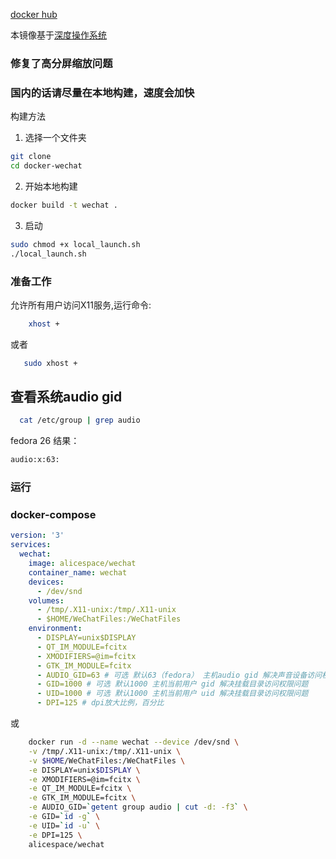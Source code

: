 [docker hub](https://hub.docker.com/r/alicespace/wechat/)

本镜像基于[深度操作系统](https://www.deepin.org/download/)
### 修复了高分屏缩放问题
### 国内的话请尽量在本地构建，速度会加快
构建方法
1. 选择一个文件夹
```bash
git clone 
cd docker-wechat
```
2. 开始本地构建
```bash
docker build -t wechat .
```
3. 启动
```bash
sudo chmod +x local_launch.sh
./local_launch.sh
```
### 准备工作

允许所有用户访问X11服务,运行命令:

```bash
    xhost +
```
或者

```bash
   sudo xhost +
```

## 查看系统audio gid

```bash
  cat /etc/group | grep audio
```

fedora 26 结果：

```bash
audio:x:63:
```

### 运行

### docker-compose

```yml
version: '3'
services:
  wechat:
    image: alicespace/wechat
    container_name: wechat
    devices:
      - /dev/snd
    volumes:
      - /tmp/.X11-unix:/tmp/.X11-unix
      - $HOME/WeChatFiles:/WeChatFiles
    environment:
      - DISPLAY=unix$DISPLAY
      - QT_IM_MODULE=fcitx
      - XMODIFIERS=@im=fcitx
      - GTK_IM_MODULE=fcitx
      - AUDIO_GID=63 # 可选 默认63（fedora） 主机audio gid 解决声音设备访问权限问题
      - GID=1000 # 可选 默认1000 主机当前用户 gid 解决挂载目录访问权限问题
      - UID=1000 # 可选 默认1000 主机当前用户 uid 解决挂载目录访问权限问题
      - DPI=125 # dpi放大比例，百分比
```

或

```bash
    docker run -d --name wechat --device /dev/snd \
    -v /tmp/.X11-unix:/tmp/.X11-unix \
    -v $HOME/WeChatFiles:/WeChatFiles \
    -e DISPLAY=unix$DISPLAY \
    -e XMODIFIERS=@im=fcitx \
    -e QT_IM_MODULE=fcitx \
    -e GTK_IM_MODULE=fcitx \
    -e AUDIO_GID=`getent group audio | cut -d: -f3` \
    -e GID=`id -g` \
    -e UID=`id -u` \
    -e DPI=125 \
    alicespace/wechat
```

